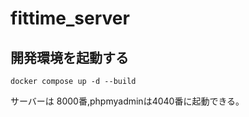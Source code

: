 # fittime_server

## 開発環境を起動する
```
docker compose up -d --build
```

サーバーは 8000番,phpmyadminは4040番に起動できる。

